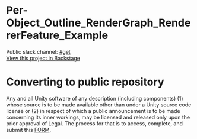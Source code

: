 # Per-Object_Outline_RenderGraph_RendererFeature_Example
Public slack channel: [#get](https://unity.slack.com/messages/CC0RX9F7S/) <br/>
[View this project in Backstage](https://backstage.corp.unity3d.com/catalog/default/component/per-object_outline_rendergraph_rendererfeature_example) <br/>
# Converting to public repository
Any and all Unity software of any description (including components) (1) whose source is to be made available other than under a Unity source code license or (2) in respect of which a public announcement is to be made concerning its inner workings, may be licensed and released only upon the prior approval of Legal.
The process for that is to access, complete, and submit this [FORM](https://airtable.com/appj757BYrNIMuTBI/shriEdWiQuxWmJOku).
